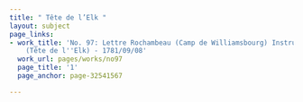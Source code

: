 ```yaml
---
title: " Tête de l’Elk "
layout: subject
page_links:
- work_title: 'No. 97: Lettre Rochambeau (Camp de Williamsbourg) Instructions Rochambeau
    (Tête de l''Elk) - 1781/09/08'
  work_url: pages/works/no97
  page_title: '1'
  page_anchor: page-32541567

---
```

